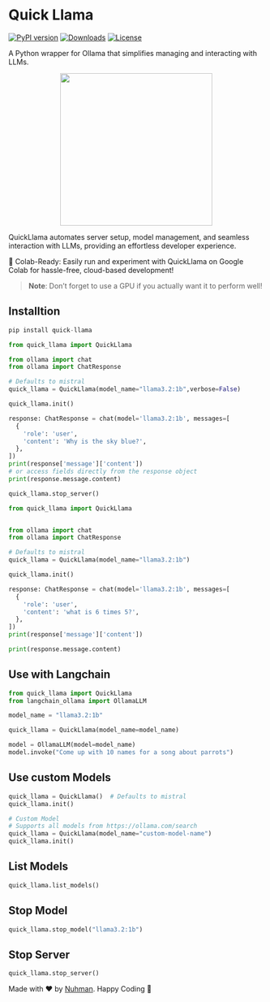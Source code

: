 # Quick Llama

[![PyPI version](https://badge.fury.io/py/quick-llama.svg?icon=si%3Apython)](https://badge.fury.io/py/quick-llama)
[![Downloads](https://pepy.tech/badge/quick-llama)](https://pepy.tech/project/quick-llama)
[![License](https://img.shields.io/badge/license-MIT-blue.svg)](https://opensource.org/licenses/MIT)

A Python wrapper for Ollama that simplifies managing and interacting with LLMs.

<p align="center">
  <img src="https://raw.githubusercontent.com/nuhmanpk/quick-llama/main/images/llama-image.webp" width="300" height="300" />
</p>

QuickLlama automates server setup, model management, and seamless interaction with LLMs, providing an effortless developer experience.

🚀 Colab-Ready: Easily run and experiment with QuickLlama on Google Colab for hassle-free, cloud-based development!

> **Note**: Don’t forget to use a GPU if you actually want it to perform well!

## Installtion

```py
pip install quick-llama
```

```py
from quick_llama import QuickLlama

from ollama import chat
from ollama import ChatResponse

# Defaults to mistral
quick_llama = QuickLlama(model_name="llama3.2:1b",verbose=False)

quick_llama.init()

response: ChatResponse = chat(model='llama3.2:1b', messages=[
  {
    'role': 'user',
    'content': 'Why is the sky blue?',
  },
])
print(response['message']['content'])
# or access fields directly from the response object
print(response.message.content)

quick_llama.stop_server()

```

```py
from quick_llama import QuickLlama


from ollama import chat
from ollama import ChatResponse

# Defaults to mistral
quick_llama = QuickLlama(model_name="llama3.2:1b")

quick_llama.init()

response: ChatResponse = chat(model='llama3.2:1b', messages=[
  {
    'role': 'user',
    'content': 'what is 6 times 5?',
  },
])
print(response['message']['content'])

print(response.message.content)
```

## Use with Langchain 

```py
from quick_llama import QuickLlama
from langchain_ollama import OllamaLLM

model_name = "llama3.2:1b"

quick_llama = QuickLlama(model_name=model_name)

model = OllamaLLM(model=model_name)
model.invoke("Come up with 10 names for a song about parrots")
```

## Use custom Models

```py
quick_llama = QuickLlama()  # Defaults to mistral
quick_llama.init()

# Custom Model
# Supports all models from https://ollama.com/search
quick_llama = QuickLlama(model_name="custom-model-name")
quick_llama.init()
```
## List Models

```py
quick_llama.list_models()
```

## Stop Model
```py
quick_llama.stop_model("llama3.2:1b")
```
## Stop Server

```py
quick_llama.stop_server()
```


Made with ❤️ by [Nuhman](https://github.com/nuhmanpk). Happy Coding 🚀
